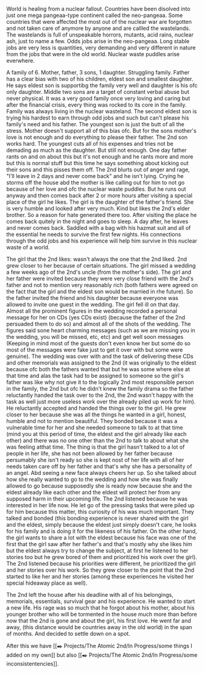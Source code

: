 World is healing from a nuclear fallout. Countries have been disolved into just one mega pangeaa-type continent called the neo-pangeaa. Some countries that were affected the most out of the nuclear war are forgotten and not taken care of anymore by anyone and are callled the wastelands. The wastelands is full of unspeakable horrors, mutants, acid rains, nuclear ash, just to name a few. Odds jobs arise in the neo-pangeaa. Long stable jobs are very less is quantities, very demanding and very different in nature from the jobs that were in the old world. Nuclear waste puddles arise everwhere. 


A family of 6. Mother,  father, 3 sons, 1 daughter. Struggling family. Father has a clear bias with two of his children, eldest son and smallest daughter. He says eldest son is supportibg the family very well and daughter is his ofc only daughter. Middle two sons are a target of constant verbal abuse but never physical. It was a very good family once very loving and caring but after the financial crisis, every thing was rocked to its core in the family. Family was always living in the nuclear wasteland. The second eldest son is trying his hardest to earn through odd jobs and such but can't please his family's need and his father. The youngest son is just the butt of all the stress. Mother doesn't support all of this bias ofc. But for the sons mother's love is not enough and do everything to please their father. The 2nd son works hard. The youngest cuts all of his expenses and tries not be demading as much as the daughter. But still not enough. One day father rants on and on about this but it's not enough and he rants more and more but this is normal stuff but this time he says something about kicking out their sons and this pisses them off. The 2nd blurts out of anger and rage, "I'll leave in 2 days and never come back" and he isn't lying. Crying he storms off the house abd the mother is like calling out for him to not go because of her love and ofc the nuclear waste puddles. But he runs out anyway and then comes back after 2 or more hours after visiting a special place of the girl he likes. The girl is the daughter of the father's friend. She is very humble and looked after very much. Kind but likes the 2nd's elder brother. So a reason for hate generated there too. After visiting the place he comes back quitely in the night and goes to sleep. A day after, he leaves and never comes back. Saddled with a bag with his hazmat suit and all of the essential he needs to survive the first few nights. His connections through the odd jobs and his experience will help him survive in this nuclear waste of a world. 

The girl that the 2nd likes: wasn't always the one that the 2nd liked. 2nd grew closer to her because of certain situations. The girl missed a wedding a few weeks ago of the 2nd's uncle (from the mother's side). The girl and her father were invited because they were very close friend with the 2nd's father and not to mention very reasonably rich (both fathers were agreed on the fact that the girl and the eldest son would be married in rhe future). So the father invited the friend and his daughter because everyone was allowed to invite one guest in the wedding. The girl fell ill on that day. Almost all the prominent figures in the wedding recorded a personal message for her on CDs (yes CDs exist) (because the father of the 2nd persuaded them to do so) and almost all of the shots of the wedding. The figures said sone heart charming messages (such as we are missing you in the wedding, you will be missed, etc, etc) and get well soon messages (Keeping in mind most of the guests don't even know her but some do so most of the messages were fake just to get it over with but some were genuine). The wedding was over with and the task of delivering these CDs and other memorials was assigned to the 2nd (it was originally to the eldest because ofc both the fathers wanted that but he was some where else at that time and alas the task had to be assigned to someone so the girl's father was like why not give it to the logically 2nd most responsible person in the family, the 2nd but ofc he didn't knew the family drama so the father reluctantly handed the task over to the 2nd, the 2nd wasn't happy with the task as well just more useless work over the already piled up work for him). He reluctantly accepted and handed the things over to the girl. He grew closer to her because she was all the things he wanted in a girl, honest, humble and not to mention beautiful. They bonded because it was a vulnerable time for her and she needed someone to talk to at that time (mind you at this period of time, the eldest and the girl already like each other) and there was no one other than the 2nd to talk to about what she was feeling atthat time. The thing is that the girl hasn't talked to a lot of people in her life, she has not been allowed by her father because persumably she isn't ready so she is kept nost of her life with all of her needs taken care off by her father and that's why she has a personality of an angel. Abd seeing a new face always cheers her up. So she talked about how she really wanted to go to the wedding and how she was finally allowed to go because supposedly she is ready now because she and the eldest already like each other and the eldest will protect her from any supposed harm in their upcoming life. The 2nd listened because he was interested in her life now. He let go of the pressing tasks that were piled up for him because this matter, this curiosity of his was much important. They talked and bonded (this bonding experience is never shared with the girl and the eldest, simply because the eldest just simply doesn't care, he looks for his family and is doing it for the likeness of his father. On the other hand, the girl wants to share a lot with the eldest because his face was one of the first that the girl saw after her father's and that's mostly why she likes him but the eldest always try to change the subject, at first he listened to her stories too but he grew bored of them and prioritized his work over the girl). The 2nd listened because his priorities were different, he prioritized the girl and her stories over his work. So they grew closer to the point that the 2nd started to like her and her stories (among these experiences he visited her special hideaway place as well).


The 2nd left the house after his deadline with all of his belongings, memorials, essentials, survival gear and his experience. He wanted to start a new life. His rage was so much that he forgot about his mother, about his younger brother who will be tormented in the house much more than before now that the 2nd is gone and about the girl, his first love. He went far and away, (this distance would be countries away in the old world) in the span of months. And decided to settle down on a spot.






After this we have [[✒️ Projects/The Atomic 2nd/In Progress/some things I added on my own]] but also [[✒️ Projects/The Atomic 2nd/In Progress/some inconsistentencies]]. 